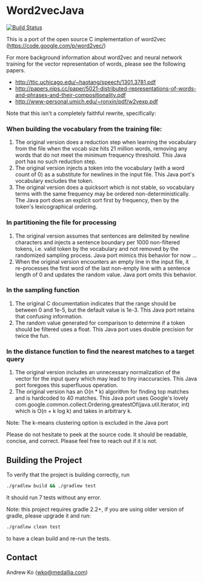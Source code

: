 # Word2vecJava

[![Build Status](https://travis-ci.org/medallia/Word2VecJava.svg?branch=master)](https://travis-ci.org/medallia/Word2VecJava)

This is a port of the open source C implementation of word2vec (https://code.google.com/p/word2vec/)

For more background information about word2vec and neural network training for the vector representation of words, please see the following papers.
* http://ttic.uchicago.edu/~haotang/speech/1301.3781.pdf
* http://papers.nips.cc/paper/5021-distributed-representations-of-words-and-phrases-and-their-compositionality.pdf
* http://www-personal.umich.edu/~ronxin/pdf/w2vexp.pdf

Note that this isn't a completely faithful rewrite, specifically: 

### When building the vocabulary from the training file:
1. The original version does a reduction step when learning the vocabulary from the file when the vocab size hits 21 million words, removing any words that do not meet the minimum frequency threshold. This Java port has no such reduction step.
2. The original version injects a </s> token into the vocabulary (with a word count of 0) as a substitute for newlines in the input file. This Java port's vocabulary excludes the token.
3. The original version does a quicksort which is not stable, so vocabulary terms with the same frequency may be ordered non-deterministically.  The Java port does an explicit sort first by frequency, then by the token's lexicographical ordering.

### In partitioning the file for processing
1. The original version assumes that sentences are delimited by newline characters and injects a sentence boundary per 1000 non-filtered tokens, i.e. valid token by the vocabulary and not removed by the randomized sampling process. Java port mimics this behavior for now ...
2. When the original version encounters an empty line in the input file, it re-processes the first word of the last non-empty line with a sentence length of 0 and updates the random value. Java port omits this behavior.

### In the sampling function
1. The original C documentation indicates that the range should be between 0 and 1e-5, but the default value is 1e-3. This Java port retains that confusing information.
2. The random value generated for comparison to determine if a token should be filtered uses a float. This Java port uses double precision for twice the fun.

### In the distance function to find the nearest matches to a target query
1. The original version includes an unnecessary normalization of the vector for the input query which may lead to tiny inaccuracies. This Java port foregoes this superfluous operation.
2. The original version has an O(n * k) algorithm for finding top matches and is hardcoded to 40 matches. This Java port uses Google's lovely com.google.common.collect.Ordering.greatestOf(java.util.Iterator, int) which is O(n + k log k) and takes in arbitrary k.

Note: The k-means clustering option is excluded in the Java port

Please do not hesitate to peek at the source code. It should be readable, concise, and correct. Please feel free to reach out if it is not.

## Building the Project
To verify that the project is building correctly, run 
```bash
./gradlew build && ./gradlew test
```

It should run 7 tests without any error.

Note: this project requires gradle 2.2+, if you are using older version of gradle, please upgrade it and run:
```bash
./gradlew clean test
```

to have a clean build and re-run the tests.


## Contact
Andrew Ko (wko@medallia.com)
